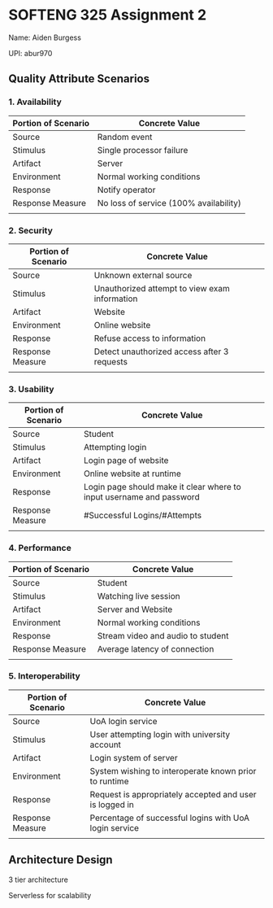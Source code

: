 # SOFTENG 325 Assignment 2

Name: Aiden Burgess

UPI: abur970

## Quality Attribute Scenarios

### 1. Availability

| Portion of Scenario | Concrete Value                         |
| ------------------- | -------------------------------------- |
| Source              | Random event                           |
| Stimulus            | Single processor failure               |
| Artifact            | Server                                 |
| Environment         | Normal working conditions              |
| Response            | Notify operator                        |
| Response Measure    | No loss of service (100% availability) |
|                     |                                        |



### 2. Security

| Portion of Scenario | Concrete Value                                |
| ------------------- | --------------------------------------------- |
| Source              | Unknown external source                       |
| Stimulus            | Unauthorized attempt to view exam information |
| Artifact            | Website                                       |
| Environment         | Online website                                |
| Response            | Refuse access to information                  |
| Response Measure    | Detect unauthorized access after 3 requests   |
|                     |                                               |

### 3. Usability

| Portion of Scenario | Concrete Value                                               |
| ------------------- | ------------------------------------------------------------ |
| Source              | Student                                                      |
| Stimulus            | Attempting login                                             |
| Artifact            | Login page of website                                        |
| Environment         | Online website at runtime                                    |
| Response            | Login page should make it clear where to input username and password |
| Response Measure    | #Successful Logins/#Attempts                                 |
|                     |                                                              |

### 4. Performance

| Portion of Scenario | Concrete Value                    |
| ------------------- | --------------------------------- |
| Source              | Student                           |
| Stimulus            | Watching live session             |
| Artifact            | Server and Website                |
| Environment         | Normal working conditions         |
| Response            | Stream video and audio to student |
| Response Measure    | Average latency of connection     |
|                     |                                   |

### 5. Interoperability

| Portion of Scenario | Concrete Value                                          |
| ------------------- | ------------------------------------------------------- |
| Source              | UoA login service                                       |
| Stimulus            | User attempting login with university account           |
| Artifact            | Login system of server                                  |
| Environment         | System wishing to interoperate known prior to runtime   |
| Response            | Request is appropriately accepted and user is logged in |
| Response Measure    | Percentage of successful logins with UoA login service  |
|                     |                                                         |

## Architecture Design

3 tier architecture

Serverless for scalability

